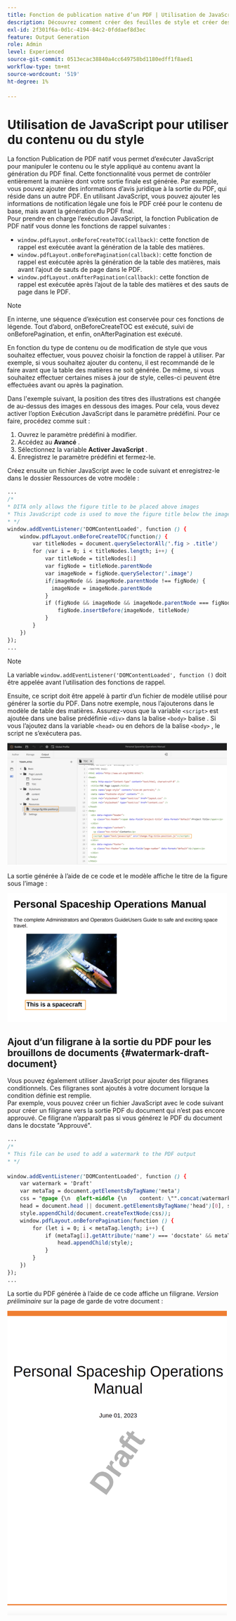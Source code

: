 ```yaml
---
title: Fonction de publication native d’un PDF | Utilisation de JavaScript pour utiliser du contenu ou du style
description: Découvrez comment créer des feuilles de style et créer des styles pour votre contenu.
exl-id: 2f301f6a-0d1c-4194-84c2-0fddaef8d3ec
feature: Output Generation
role: Admin
level: Experienced
source-git-commit: 0513ecac38840a4cc649758bd1180edff1f8aed1
workflow-type: tm+mt
source-wordcount: '519'
ht-degree: 1%

---
```


# Utilisation de JavaScript pour utiliser du contenu ou du style

La fonction Publication de PDF natif vous permet d’exécuter JavaScript pour manipuler le contenu ou le style appliqué au contenu avant la génération du PDF final. Cette fonctionnalité vous permet de contrôler entièrement la manière dont votre sortie finale est générée. Par exemple, vous pouvez ajouter des informations d’avis juridique à la sortie du PDF, qui réside dans un autre PDF. En utilisant JavaScript, vous pouvez ajouter les informations de notification légale une fois le PDF créé pour le contenu de base, mais avant la génération du PDF final.\
Pour prendre en charge l’exécution JavaScript, la fonction Publication de PDF natif vous donne les fonctions de rappel suivantes :

* `window.pdfLayout.onBeforeCreateTOC(callback)`: cette fonction de rappel est exécutée avant la génération de la table des matières.
* `window.pdfLayout.onBeforePagination(callback)`: cette fonction de rappel est exécutée après la génération de la table des matières, mais avant l’ajout de sauts de page dans le PDF.
* `window.pdfLayout.onAfterPagination(callback)`: cette fonction de rappel est exécutée après l’ajout de la table des matières et des sauts de page dans le PDF.

>[!NOTE]
>
>En interne, une séquence d’exécution est conservée pour ces fonctions de légende. Tout d’abord, onBeforeCreateTOC est exécuté, suivi de onBeforePagination, et enfin, onAfterPagination est exécuté.

En fonction du type de contenu ou de modification de style que vous souhaitez effectuer, vous pouvez choisir la fonction de rappel à utiliser. Par exemple, si vous souhaitez ajouter du contenu, il est recommandé de le faire avant que la table des matières ne soit générée. De même, si vous souhaitez effectuer certaines mises à jour de style, celles-ci peuvent être effectuées avant ou après la pagination.

Dans l&#39;exemple suivant, la position des titres des illustrations est changée de au-dessus des images en dessous des images. Pour cela, vous devez activer l’option Exécution JavaScript dans le paramètre prédéfini. Pour ce faire, procédez comme suit :

1. Ouvrez le paramètre prédéfini à modifier.
1. Accédez au **Avancé** .
1. Sélectionnez la variable **Activer JavaScript** .
1. Enregistrez le paramètre prédéfini et fermez-le.

Créez ensuite un fichier JavaScript avec le code suivant et enregistrez-le dans le dossier Ressources de votre modèle :

```css
...
/*
* DITA only allows the figure title to be placed above images 
* This JavaScript code is used to move the figure title below the image
* */
window.addEventListener('DOMContentLoaded', function () {
    window.pdfLayout.onBeforeCreateTOC(function() {
        var titleNodes = document.querySelectorAll('.fig > .title')
        for (var i = 0; i < titleNodes.length; i++) {
            var titleNode = titleNodes[i]
            var figNode = titleNode.parentNode
            var imageNode = figNode.querySelector('.image')
            if(imageNode && imageNode.parentNode !== figNode) {
              imageNode = imageNode.parentNode
            }
            if (figNode && imageNode && imageNode.parentNode === figNode) {
                figNode.insertBefore(imageNode, titleNode)
            }
        }
    })
});
...
```

>[!NOTE]
>
>La variable `window.addEventListener('DOMContentLoaded', function ()` doit être appelée avant l’utilisation des fonctions de rappel.

Ensuite, ce script doit être appelé à partir d’un fichier de modèle utilisé pour générer la sortie du PDF. Dans notre exemple, nous l’ajouterons dans le modèle de table des matières. Assurez-vous que la variable `<script>` est ajoutée dans une balise prédéfinie `<div>` dans la balise `<body>` balise . Si vous l’ajoutez dans la variable `<head>` ou en dehors de la balise `<body>` , le script ne s’exécutera pas.

<img src="./assets/js-added-resources-template.png" width="500">

La sortie générée à l’aide de ce code et le modèle affiche le titre de la figure sous l’image :

<img src="./assets/fig-title-below-image.png" width="500">

## Ajout d’un filigrane à la sortie du PDF pour les brouillons de documents {#watermark-draft-document}

Vous pouvez également utiliser JavaScript pour ajouter des filigranes conditionnels. Ces filigranes sont ajoutés à votre document lorsque la condition définie est remplie.\
Par exemple, vous pouvez créer un fichier JavaScript avec le code suivant pour créer un filigrane vers la sortie PDF du document qui n’est pas encore approuvé. Ce filigrane n’apparaît pas si vous générez le PDF du document dans le docstate &quot;Approuvé&quot;.

```css
...
/*
* This file can be used to add a watermark to the PDF output
* */

window.addEventListener('DOMContentLoaded', function () {
    var watermark = 'Draft'
    var metaTag = document.getElementsByTagName('meta')
    css = "@page {\n  @left-middle {\n    content: \"".concat(watermark, "\";\n    z-index: 100;\n    font-family: sans-serif;\n    font-size: 80pt;\n    font-weight: bold;\n    color: gray(0, 0.3);\n    text-align: center;\n    transform: rotate(-54.7deg);\n    position: absolute;\n    left: 0;\n    top: 0;\n    width: 100%;\n    height: 100%;\n  }\n}")
    head = document.head || document.getElementsByTagName('head')[0], style = document.createElement('style');
    style.appendChild(document.createTextNode(css));
    window.pdfLayout.onBeforePagination(function () {
        for (let i = 0; i < metaTag.length; i++) {
            if (metaTag[i].getAttribute('name') === 'docstate' && metaTag[i].getAttribute('value') !== 'Approved') {
                head.appendChild(style);
            }
        }
    })
});
...
```

La sortie du PDF générée à l’aide de ce code affiche un filigrane. *Version préliminaire* sur la page de garde de votre document :

<img src="./assets/draft-watermark.png" width="500">
